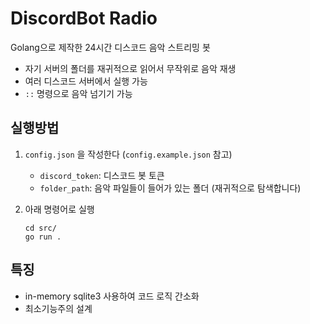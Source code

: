 # DiscordBot Radio

Golang으로 제작한 24시간 디스코드 음악 스트리밍 봇

- 자기 서버의 폴더를 재귀적으로 읽어서 무작위로 음악 재생
- 여러 디스코드 서버에서 실행 가능
- `::` 명령으로 음악 넘기기 가능

## 실행방법

1. `config.json` 을 작성한다 (`config.example.json` 참고)
   - `discord_token`: 디스코드 봇 토큰
   - `folder_path`: 음악 파일들이 들어가 있는 폴더 (재귀적으로 탐색합니다)

2. 아래 명령어로 실행
   ```
   cd src/
   go run .
   ```

## 특징 
- in-memory sqlite3 사용하여 코드 로직 간소화
- 최소기능주의 설계
